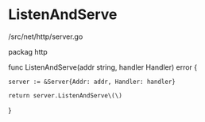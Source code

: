 # ListenAndServe

/src/net/http/server.go

packag http

func ListenAndServe\(addr string, handler Handler\) error {

	server := &Server{Addr: addr, Handler: handler}

	return server.ListenAndServe\(\)

}

